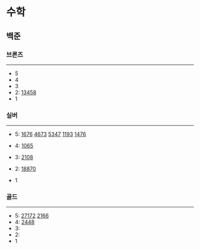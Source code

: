 # 수학
## 
## 백준

### 브론즈

---

- 5
- 4
- 3
- 2:
[13458](13458%2F13458.md)
- 1

### 실버

---

- 5:
[1676](1676%2F1676.md)
[4673](%EC%8B%A4%EB%B2%84%2F4673%2F4673.md)
[5347](%EC%8B%A4%EB%B2%84%2F5347%2F5347.md)
[1193](%EC%8B%A4%EB%B2%84%2F1193%2F1193.md)
[1476](%EC%8B%A4%EB%B2%84%2F1476%2F1476.md)
- 4:
[1065](1065%2F1065.md)
- 3:
[2108](%EC%8B%A4%EB%B2%84%2F2108%2F2108.md)
- 2:
[18870](%EC%8B%A4%EB%B2%84%2F18870%2F18870.md)

- 1

### 골드

---

- 5: 
[27172](27172%2F27172.md)
[2166](%EA%B8%B0%ED%95%98%ED%95%99%2F2166%2F2166.md)
- 4:
[2448](%EA%B8%B0%ED%95%98%ED%95%99%2F2448%2F2448.md)
- 3:
- 2:
- 1

